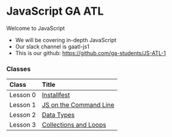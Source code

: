# JavaScript GA ATL

Welcome to JavaScript

  - We will be covering in-depth JavaScript
  - Our slack channel is gaatl-js1
  - This is our github: https://github.com/ga-students/JS-ATL-1

### Classes

| Class | Title |
| :--- | :--- | 
| Lesson 0 | [Installfest](./Classes/00-installfest/readme.md)
| Lesson 1 | [JS on the Command Line](./Classes/01-command-line-JS/readme.md)
| Lesson 2 | [Data Types](./Classes/02-data-types/readme.md)
| Lesson 3 | [Collections and Loops](./Classes/03-collections-and-loops/readme.md)

